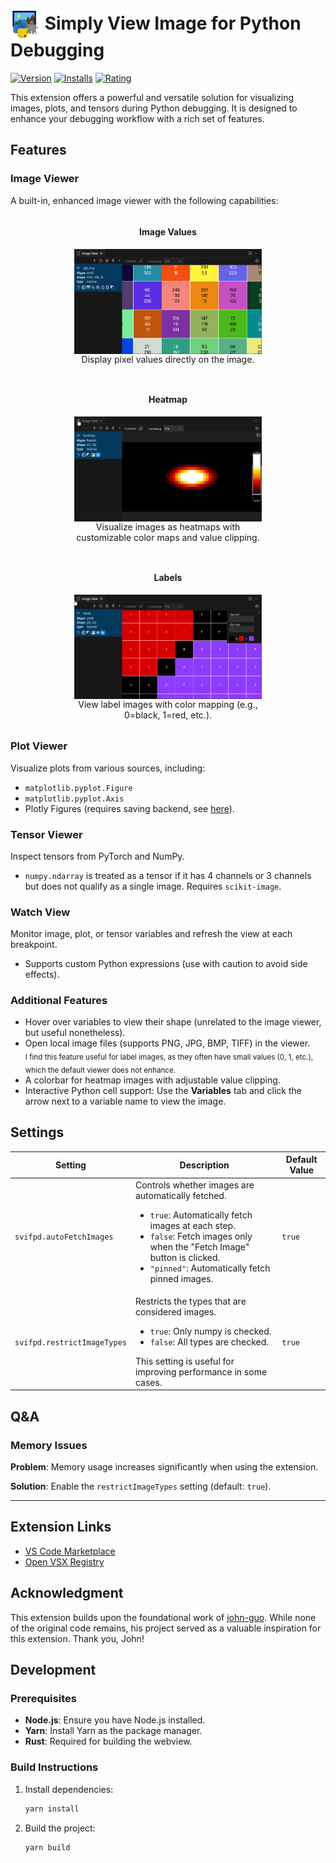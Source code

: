 <h1><img src="icon.png" alt="Icon" width="48" style="vertical-align:middle;"> Simply View Image for Python Debugging</h1>

[![Version](https://img.shields.io/visual-studio-marketplace/v/elazarcoh.simply-view-image-for-python-debugging.svg?label=Version)](https://marketplace.visualstudio.com/items?itemName=elazarcoh.simply-view-image-for-python-debugging)
[![Installs](https://img.shields.io/visual-studio-marketplace/i/elazarcoh.simply-view-image-for-python-debugging.svg?label=Installs)](https://marketplace.visualstudio.com/items?itemName=elazarcoh.simply-view-image-for-python-debugging)
[![Rating](https://img.shields.io/visual-studio-marketplace/r/elazarcoh.simply-view-image-for-python-debugging.svg?label=Rating)](https://marketplace.visualstudio.com/items?itemName=elazarcoh.simply-view-image-for-python-debugging)

This extension offers a powerful and versatile solution for visualizing images, plots, and tensors during Python debugging. It is designed to enhance your debugging workflow with a rich set of features.

## Features

### Image Viewer

A built-in, enhanced image viewer with the following capabilities:

<!-- - **Image Values**: Display pixel values directly on the image. <img src="readme-assets/values-example.png" width="400" alt="Image Values"/>
- **Heatmap**: Visualize images as heatmaps with customizable color maps. <img src="readme-assets/heatmap-example.png" width="400" alt="Heatmap"/>
- **Segmentation**: View label images with color mapping (e.g., 0=black, 1=red, etc.). <img src="readme-assets/segmentation-example.png" width="400" alt="Segmentation"/> -->
<div style="display: flex; gap: 20px; flex-wrap: wrap; text-align: center; justify-content: center;">
  <div style="display: flex; flex-direction: column; align-items: center; width: 300px;">
    <h4>Image Values</h4>
    <img src="readme-assets/values-example.png" width="300" alt="Image Values"/>
    <p style="word-break: break-word; white-space: normal; margin: 0 0 8px 0;">Display pixel values directly on the image.</p>
  </div>
  <div style="display: flex; flex-direction: column; align-items: center; width: 300px;">
    <h4>Heatmap</h4>
    <img src="readme-assets/heatmap-example.png" width="300" alt="Heatmap"/>
    <p style="word-break: break-word; white-space: normal; margin: 0 0 8px 0;">Visualize images as heatmaps with customizable color maps and value clipping.</p>
  </div>
  <div style="display: flex; flex-direction: column; align-items: center; width: 300px;">
    <h4>Labels</h4>
    <img src="readme-assets/segmentation-example.png" width="300" alt="Segmentation"/>
    <p style="word-break: break-word; white-space: normal; margin: 0 0 8px 0;">View label images with color mapping (e.g., 0=black, 1=red, etc.).</p>
  </div>
</div>

### Plot Viewer

Visualize plots from various sources, including:

- `matplotlib.pyplot.Figure`
- `matplotlib.pyplot.Axis`
- Plotly Figures (requires saving backend, see [here](https://plotly.com/python/static-image-export)).

### Tensor Viewer

Inspect tensors from PyTorch and NumPy.

- `numpy.ndarray` is treated as a tensor if it has 4 channels or 3 channels but does not qualify as a single image. Requires `scikit-image`.

### Watch View

Monitor image, plot, or tensor variables and refresh the view at each breakpoint.

- Supports custom Python expressions (use with caution to avoid side effects).

### Additional Features

- Hover over variables to view their shape (unrelated to the image viewer, but useful nonetheless).
- Open local image files (supports PNG, JPG, BMP, TIFF) in the viewer.
  </br><sub>I find this feature useful for label images, as they often have small values (0, 1, etc.), which the default viewer does not enhance.</sub>
- A colorbar for heatmap images with adjustable value clipping.
- Interactive Python cell support: Use the **Variables** tab and click the arrow next to a variable name to view the image.

## Settings

| Setting                     | Description                                                                                                                                                                                                                                                                                    | Default Value |
| --------------------------- | ---------------------------------------------------------------------------------------------------------------------------------------------------------------------------------------------------------------------------------------------------------------------------------------------- | ------------- |
| `svifpd.autoFetchImages`    | Controls whether images are automatically fetched. <ul> <li><code>true</code>: Automatically fetch images at each step.</li> <li><code>false</code>: Fetch images only when the "Fetch Image" button is clicked.</li> <li><code>"pinned"</code>: Automatically fetch pinned images.</li> </ul> | `true`        |
| `svifpd.restrictImageTypes` | Restricts the types that are considered images. <ul> <li><code>true</code>: Only numpy is checked.</li> <li><code>false</code>: All types are checked.</li> </ul> This setting is useful for improving performance in some cases.                                                              | `true`        |

## Q&A

### Memory Issues

**Problem**: Memory usage increases significantly when using the extension.

**Solution**: Enable the `restrictImageTypes` setting (default: `true`).

---

## Extension Links

- [VS Code Marketplace](https://marketplace.visualstudio.com/items?itemName=elazarcoh.simply-view-image-for-python-debugging)
- [Open VSX Registry](https://open-vsx.org/extension/elazarcoh/simply-view-image-for-python-debugging)

## Acknowledgment

This extension builds upon the foundational work of [john-guo](https://github.com/john-guo/simply-view-image-for-python-opencv-debugging). While none of the original code remains, his project served as a valuable inspiration for this extension. Thank you, John!

## Development

### Prerequisites

- **Node.js**: Ensure you have Node.js installed.
- **Yarn**: Install Yarn as the package manager.
- **Rust**: Required for building the webview.

### Build Instructions

1. Install dependencies:
   ```bash
   yarn install
   ```
2. Build the project:
   ```bash
   yarn build
   ```
